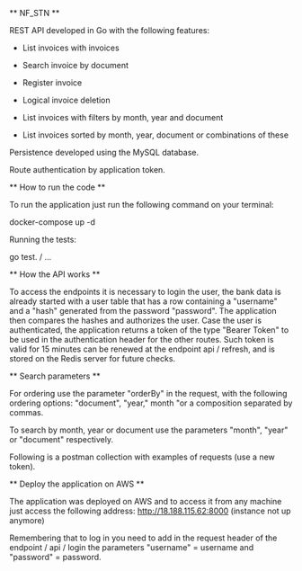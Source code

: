 ** NF_STN **

REST API developed in Go with the following features:

- List invoices with invoices

- Search invoice by document

- Register invoice

- Logical invoice deletion

- List invoices with filters by month, year and document

- List invoices sorted by month, year, document or combinations of these

Persistence developed using the MySQL database.

Route authentication by application token.

** How to run the code **

To run the application just run the following command on your terminal:

docker-compose up -d

Running the tests:

go test. / ...

** How the API works **

To access the endpoints it is necessary to login the user, the bank
data is already started with a user table that has a row
containing a "username" and a "hash" generated from the password "password".
The application then compares the hashes and authorizes the user. Case
the user is authenticated, the application returns a token of the type "Bearer Token" to be used
in the authentication header for the other routes. Such token is valid for 15 minutes
can be renewed at the endpoint api / refresh, and is stored on the Redis server for
future checks.

** Search parameters **

For ordering use the parameter "orderBy" in the request, with the following ordering options:
"document", "year," month "or a composition separated by commas.

To search by month, year or document use the parameters "month", "year"
or "document" respectively.

Following is a postman collection with examples of requests (use
a new token).

** Deploy the application on AWS **

The application was deployed on AWS and to access it from any machine
just access the following address: http://18.188.115.62:8000 (instance not up anymore)

Remembering that to log in you need to add in the request header of the endpoint / api / login
the parameters "username" = username and "password" = password.
